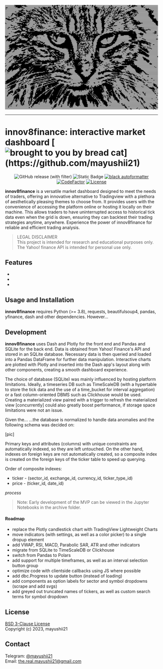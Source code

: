 <!-- better use an svg -->
<div align="center">
    <img src="doc/pixel_neko.png">
</div>

-------

# innov8finance: interactive market dashboard [![brought to you by bread cat](https://img.shields.io/badge/made_with_%F0%9F%8D%9E_by-(%E2%81%A0%5E%E2%81%A0.%E2%81%A0__%E2%81%A0.%E2%81%A0%5E%E2%81%A0)%E2%81%A0%EF%BE%89-966FD6?style=for-the-badge)](https://github.com/mayushii21)

<div align="center">

<!-- search for "github release" -->
![GitHub release (with filter)](https://img.shields.io/github/v/release/mayushii21/market-dashboard?style=flat-square)
![Static Badge](https://img.shields.io/badge/status-beta-yellow?style=flat-square)
[![black autoformatter](https://img.shields.io/badge/code_style-black-000000)](https://github.com/psf/black)
[![CodeFactor](https://www.codefactor.io/repository/github/mayushii21/market-dashboard/badge?style=flat-square)](https://www.codefactor.io/repository/github/mayushii21/market-dashboard)
[![License](https://img.shields.io/github/license/mayushii21/market-dashboard?style=flat-square)](LICENSE)

</div>

**innov8finance** is a versatile market dashboard designed to meet the needs of traders, offering an innovative alternative to Tradingview with a plethora of aesthetically pleasing themes to choose from. It provides users with the convenience of accessing the platform online or hosting it locally on their machine. This allows traders to have uninterrupted access to historical tick data even when the grid is down, ensuring they can backtest their trading strategies anytime, anywhere. Experience the power of innov8finance for reliable and efficient trading analysis.

> LEGAL DISCLAIMER  
This project is intended for research and educational purposes only. The Yahoo! finance API is intended for personal use only.

## Features

-
-
-

## Usage and Installation

**innov8finance** requires Python (>= 3.8), requests, beautifulsoup4, pandas, yfinance, dash and other dependencies. However...

## Development

**innov8finance** uses Dash and Plotly for the front end and Pandas and SQLite for the back end. Data is obtained from Yahoo! Finance's API and stored in an SQLite database. Necessary data is then queried and loaded into a Pandas DataFrame for further data manipulation. Interactive charts are plotted with Plotly and inserted into the Dash app's layout along with other components, creating a smooth dashboard experience.

The choice of database (SQLite) was mainly influenced by hosting platform limitations. Ideally, a timeseries DB such as TimeScaleDB (with a hypertable to store the tick data and the use of a time_bucket for interval aggregation) or a fast column-oriented DBMS such as Clickhouse would be used. Creating a materialized view paired with a trigger to refresh the materialized view [concurrently] could also greatly boost performance, if storage space limitations were not an issue.

Given the...
...the database is normalized to handle data anomalies and the following schema was decided on:

[pic]

Primary keys and attributes (columns) with unique constraints are automatically indexed, so they are left untouched. On the other hand, indexes on foreign keys are not automatically created, so a composite index is created on the foreign keys of the ticker table to speed up querying.

Order of composite indexes:

- ticker - (sector_id, exchange_id, currency_id, ticker_type_id)
- price - (ticker_id, date_id)  

*process*

<!-- add link to "archive" here -->
> Note: Early development of the MVP can be viewed in the Jupyter Notebooks in the archive folder.

#### Roadmap

- replace the Plotly candlestick chart with TradingView Lightweight Charts
- move indicators (with settings, as well as a color picker) to a single dropup element
- add VWAP, RSI, MACD, Parabolic SAR, ATR and other indicators
- migrate from SQLite to TimeScaleDB or Clickhouse
- switch from Pandas to Polars
- add support for multiple timeframes, as well as an interval selection button group
- optimize code with clientside callbacks using JS where possible
- add dbc.Progress to update button (instead of loading)
- add components as option labels for sector and symbol dropdowns (scrape and add svgs)
- add greyed out truncated names of tickers, as well as custom search terms for symbol dropdown

## License

[BSD 3-Clause License](LICENSE)  
Copyright (c) 2023, mayushii21

## Contact

Telegram: [@mayushii21](https://t.me/mayushii21)  
Email: <the.real.mayushii21@gmail.com>
